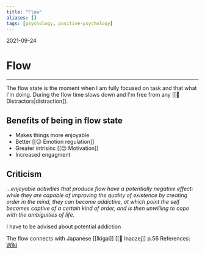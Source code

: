 ```yaml
---
title: "Flow"
aliases: []
tags: [psychology, positive-psychology]
---
```

2021-09-24
# Flow
___
The flow state is the moment when I am fully focused on task and that what I'm doing. During the flow time slows down and I'm free from any [[📳 Distractors|distraction]].

## Benefits of being in flow state
* Makes things more enjoyable
* Better [[😉 Emotion regulation]]
* Greater intrisinc [[😊 Motivation]]
* Increased engagment

## Criticism
*...enjoyable activities that produce flow have a potentially negative effect: while they are capable of improving the quality of existence by creating order in the mind, they can become addictive, at which point the self becomes captive of a certain kind of order, and is then unwilling to cope with the ambiguities of life.*

I have to be advised about potential addiction

The flow connects with Japanese [[Ikigai]] [[🦄 Inaczej]] p.56
References: [Wiki](https://en.m.wikipedia.org/wiki/Flow_(psychology))